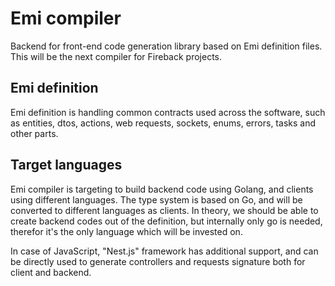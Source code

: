 # Emi compiler

Backend for front-end code generation library based on Emi definition files. This will be the next compiler 
for Fireback projects.


## Emi definition

Emi definition is handling common contracts used across the software, such as entities, dtos, actions, web requests,
sockets, enums, errors, tasks and other parts.

## Target languages

Emi compiler is targeting to build backend code using Golang, and clients using different languages.
The type system is based on Go, and will be converted to different languages as clients. In theory,
we should be able to create backend codes out of the definition, but internally only go is needed,
therefor it's the only language which will be invested on.

In case of JavaScript, "Nest.js" framework has additional support, and can be directly used to generate controllers
and requests signature both for client and backend.